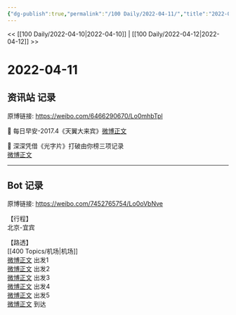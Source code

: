 ```yaml
---
{"dg-publish":true,"permalink":"/100 Daily/2022-04-11/","title":"2022-04-11","created":"2022-11-21T16:35:59.000+08:00","updated":"2023-01-09T17:24:40.894+08:00"}
---
```



<< [[100 Daily/2022-04-10\|2022-04-10]] | [[100 Daily/2022-04-12\|2022-04-12]] >>

# 2022-04-11

## 资讯站 记录

原博链接: https://weibo.com/6466290670/Lo0mhbTpl

🌟 每日早安-2017.4《天翼大来宾》[微博正文](https://weibo.com/detail/4756992365955020)

🌟 深深凭借《光字片》打破由你榜三项记录  
[微博正文](https://weibo.com/detail/4757085743484877)

---
## Bot 记录

原博链接: https://weibo.com/7452765754/Lo0oVbNve

【行程】  
北京-宜宾

【路透】  
[[400 Topics/机场\|机场]]  
[微博正文](https://weibo.com/detail/4757112678517432) 出发1  
[微博正文](https://weibo.com/detail/4757103187069316) 出发2  
[微博正文](https://weibo.com/detail/4757090592099445) 出发3  
[微博正文](https://weibo.com/detail/4757094496469959) 出发4  
[微博正文](https://weibo.com/detail/4757113534156120) 出发5  
[微博正文](https://weibo.com/detail/4757164676353021) 到达
